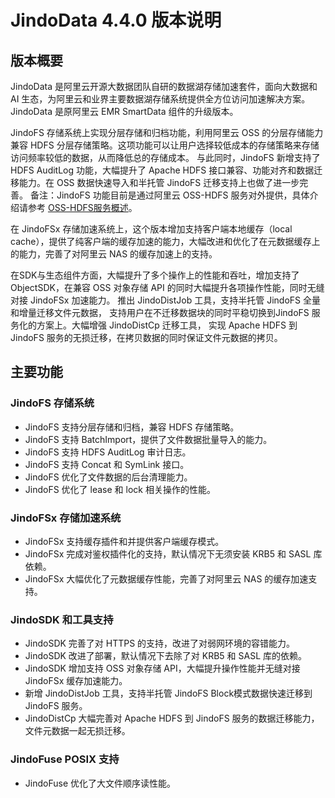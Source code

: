 # JindoData 4.4.0 版本说明

## 版本概要
JindoData 是阿里云开源大数据团队自研的数据湖存储加速套件，面向大数据和 AI 生态，为阿里云和业界主要数据湖存储系统提供全方位访问加速解决方案。JindoData 是原阿里云 EMR SmartData 组件的升级版本。

JindoFS 存储系统上实现分层存储和归档功能，利用阿里云 OSS 的分层存储能力兼容 HDFS 分层存储策略。这项功能可以让用户选择较低成本的存储策略来存储访问频率较低的数据，从而降低总的存储成本。
与此同时，JindoFS 新增支持了 HDFS AuditLog 功能，大幅提升了 Apache HDFS 接口兼容、功能对齐和数据迁移能力。在 OSS 数据快速导入和半托管 JindoFS 迁移支持上也做了进一步完善。 
备注：JindoFS 功能目前是通过阿里云 OSS-HDFS 服务对外提供，具体介绍请参考 [OSS-HDFS服务概述](https://help.aliyun.com/document_detail/405089.htm)。

在 JindoFSx 存储加速系统上，这个版本增加支持客户端本地缓存（local cache），提供了纯客户端的缓存加速的能力，大幅改进和优化了在元数据缓存上的能力，完善了对阿里云 NAS 的缓存加速上的支持。

在SDK与生态组件方面，大幅提升了多个操作上的性能和吞吐，增加支持了 ObjectSDK，在兼容 OSS 对象存储 API 的同时大幅提升各项操作性能，同时无缝对接 JindoFSx 加速能力。 
推出 JindoDistJob 工具，支持半托管 JindoFS 全量和增量迁移文件元数据， 支持用户在不迁移数据块的同时平稳切换到JindoFS 服务化的方案上。大幅增强 JindoDistCp 迁移工具，
实现 Apache HDFS 到 JindoFS 服务的无损迁移，在拷贝数据的同时保证文件元数据的拷贝。

## 主要功能
### JindoFS 存储系统
- JindoFS 支持分层存储和归档，兼容 HDFS 存储策略。
- JindoFS 支持 BatchImport，提供了文件数据批量导入的能力。
- JindoFS 支持 HDFS AuditLog 审计日志。
- JindoFS 支持 Concat 和 SymLink 接口。
- JindoFS 优化了文件数据的后台清理能力。
- JindoFS 优化了 lease 和 lock 相关操作的性能。

### JindoFSx 存储加速系统
- JindoFSx 支持缓存插件和并提供客户端缓存模式。
- JindoFSx 完成对鉴权插件化的支持，默认情况下无须安装 KRB5 和 SASL 库依赖。
- JindoFSx 大幅优化了元数据缓存性能，完善了对阿里云 NAS 的缓存加速支持。

### JindoSDK 和工具支持
- JindoSDK 完善了对 HTTPS 的支持，改进了对弱网环境的容错能力。
- JindoSDK 改进了部署，默认情况下去除了对 KRB5 和 SASL 库的依赖。
- JindoSDK 增加支持 OSS 对象存储 API，大幅提升操作性能并无缝对接 JindoFSx 缓存加速能力。
- 新增 JindoDistJob 工具，支持半托管 JindoFS Block模式数据快速迁移到 JindoFS 服务。
- JindoDistCp 大幅完善对 Apache HDFS 到 JindoFS 服务的数据迁移能力，文件元数据一起无损迁移。

### JindoFuse POSIX 支持
- JindoFuse 优化了大文件顺序读性能。